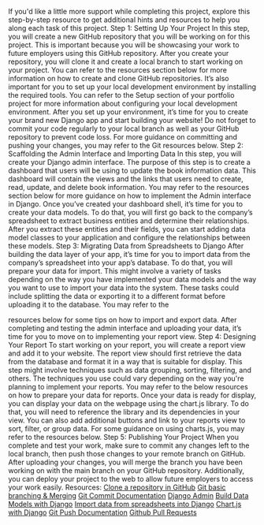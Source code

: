If you'd like a little more support while completing this project, explore this step-by-step resource to get
additional hints and resources to help you along each task of this project.
Step 1: Setting Up Your Project
In this step, you will create a new GitHub repository that you will be working on for this project. This
is important because you will be showcasing your work to future employers using this GitHub
repository. After you create your repository, you will clone it and create a local branch to start working
on your project.
You can refer to the resources section below for more information on how to create and clone GitHub
repositories.
It’s also important for you to set up your local development environment by installing the required
tools. You can refer to the Setup section of your portfolio project for more information about
configuring your local development environment.
After you set up your environment, it’s time for you to create your brand new Django app and start
building your website! Do not forget to commit your code regularly to your local branch as well as
your GitHub repository to prevent code loss. For more guidance on committing and pushing your
changes, you may refer to the Git resources below.
Step 2: Scaffolding the Admin Interface and Importing
Data
In this step, you will create your Django admin interface. The purpose of this step is to create a
dashboard that users will be using to update the book information data. This dashboard will contain
the views and the links that users need to create, read, update, and delete book information. You
may refer to the resources section below for more guidance on how to implement the Admin
interface in Django.
Once you’ve created your dashboard shell, it’s time for you to create your data models. To do that,
you will first go back to the company’s spreadsheet to extract business entities and determine their
relationships. After you extract these entities and their fields, you can start adding data model
classes to your application and configure the relationships between these models.
Step 3: Migrating Data from Spreadsheets to Django
After building the data layer of your app, it’s time for you to import data from the company’s
spreadsheet into your app’s database. To do that, you will prepare your data for import. This might
involve a variety of tasks depending on the way you have implemented your data models and the
way you want to use to import your data into the system. These tasks could include splitting the data
or exporting it to a different format before uploading it to the database. You may refer to the

resources below for some tips on how to import and export data.
After completing and testing the admin interface and uploading your data, it’s time for you to move on
to implementing your report view.
Step 4: Designing Your Report
To start working on your report, you will create a report view and add it to your website. The report
view should first retrieve the data from the database and format it in a way that is suitable for display.
This step might involve techniques such as data grouping, sorting, filtering, and others. The
techniques you use could vary depending on the way you're planning to implement your reports. You
may refer to the below resources on how to prepare your data for reports.
Once your data is ready for display, you can display your data on the webpage using the chart.js
library. To do that, you will need to reference the library and its dependencies in your view. You can
also add additional buttons and link to your reports view to sort, filter, or group data. For some
guidance on using charts.js, you may refer to the resources below.
Step 5: Publishing Your Project
When you complete and test your work, make sure to commit any changes left to the local branch,
then push those changes to your remote branch on GitHub. After uploading your changes, you will
merge the branch you have been working on with the main branch on your GitHub repository.
Additionally, you can deploy your project to the web to allow future employers to access your work
easily.
Resources:
[Clone a repository in GitHub](https://docs.github.com/en/repositories/creating-and-managing-repositories/cloning-a-repository)
[Git basic branching & Merging](https://git-scm.com/book/en/v2/Git-Branching-Basic-Branching-and-Merging)
[Git Commit Documentation](https://git-scm.com/docs/git-commit)
[Django Admin](https://docs.djangoproject.com/en/4.1/ref/contrib/admin/)
[Build Data Models with Django](https://docs.djangoproject.com/en/4.1/intro/tutorial01/)
[Import data from spreadsheets into Django](https://labpys.com/import-data-from-excel-into-database-using-django/)
[Chart.js with Django](https://www.section.io/engineering-education/integrating-chart-js-in-django/)
[Git Push Documentation](https://git-scm.com/docs/git-push)
[Github Pull Requests](https://docs.github.com/en/pull-requests/collaborating-with-pull-requests/proposing-changes-to-your-work-with-pull-requests/about-pull-requests#differences-between-commits-on-compare-and-pull-request-pages)
